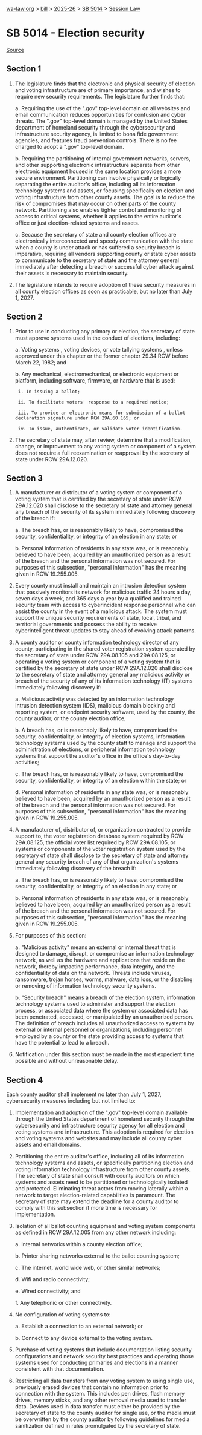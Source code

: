 [wa-law.org](/) > [bill](/bill/) > [2025-26](/bill/2025-26/) > [SB 5014](/bill/2025-26/sb/5014/) > [Session Law](/bill/2025-26/sb/5014/S.SL/)

# SB 5014 - Election security

[Source](http://lawfilesext.leg.wa.gov/biennium/2025-26/Pdf/Bills/Session%20Laws/Senate/5014-S.SL.pdf)

## Section 1
1. The legislature finds that the electronic and physical security of election and voting infrastructure are of primary importance, and wishes to require new security requirements. The legislature further finds that:

    a. Requiring the use of the ".gov" top-level domain on all websites and email communication reduces opportunities for confusion and cyber threats. The ".gov" top-level domain is managed by the United States department of homeland security through the cybersecurity and infrastructure security agency, is limited to bona fide government agencies, and features fraud prevention controls. There is no fee charged to adopt a ".gov" top-level domain.

    b. Requiring the partitioning of internal government networks, servers, and other supporting electronic infrastructure separate from other electronic equipment housed in the same location provides a more secure environment. Partitioning can involve physically or logically separating the entire auditor's office, including all its information technology systems and assets, or focusing specifically on election and voting infrastructure from other county assets. The goal is to reduce the risk of compromises that may occur on other parts of the county network. Partitioning also enables tighter control and monitoring of access to critical systems, whether it applies to the entire auditor's office or just election-related systems and assets.

    c. Because the secretary of state and county election offices are electronically interconnected and speedy communication with the state when a county is under attack or has suffered a security breach is imperative, requiring all vendors supporting county or state cyber assets to communicate to the secretary of state and the attorney general immediately after detecting a breach or successful cyber attack against their assets is necessary to maintain security.

2. The legislature intends to require adoption of these security measures in all county election offices as soon as practicable, but no later than July 1, 2027.

## Section 2
1. Prior to use in conducting any primary or election, the secretary of state must approve systems used in the conduct of elections, including:

    a. Voting systems , voting devices, or vote tallying systems , unless approved under this chapter or the former chapter 29.34 RCW before March 22, 1982; and

    b. Any mechanical, electromechanical, or electronic equipment or platform, including software, firmware, or hardware that is used:

        i. In issuing a ballot;

        ii. To facilitate voters' response to a required notice;

        iii. To provide an electronic means for submission of a ballot declaration signature under RCW 29A.60.165; or

        iv. To issue, authenticate, or validate voter identification.

2. The secretary of state may, after review, determine that a modification, change, or improvement to any voting system or component of a system  does not require a full reexamination or reapproval by the secretary of state under RCW 29A.12.020.

## Section 3
1. A manufacturer or distributor of a voting system or component of a voting system that is certified by the secretary of state under RCW 29A.12.020 shall disclose to the secretary of state and attorney general any breach of the security of its system immediately following discovery of the breach if:

    a. The breach has, or is reasonably likely to have, compromised the security, confidentiality, or integrity of an election in any state; or

    b. Personal information of residents in any state was, or is reasonably believed to have been, acquired by an unauthorized person as a result of the breach and the personal information was not secured. For purposes of this subsection, "personal information" has the meaning given in RCW 19.255.005.

2. Every county must install and maintain an intrusion detection system that passively monitors its network for malicious traffic 24 hours a day, seven days a week, and 365 days a year by a qualified and trained security team with access to cyberincident response personnel who can assist the county in the event of a malicious attack. The system must support the unique security requirements of state, local, tribal, and territorial governments and possess the ability to receive cyberintelligent threat updates to stay ahead of evolving attack patterns.

3. A county auditor or county information technology director of any county, participating in the shared voter registration system operated by the secretary of state under RCW 29A.08.105 and 29A.08.125, or operating a voting system or component of a voting system that is certified by the secretary of state under RCW 29A.12.020 shall disclose to the secretary of state and attorney general any malicious activity or breach of the security of any of its information technology (IT) systems immediately following discovery if:

    a. Malicious activity was detected by an information technology intrusion detection system (IDS), malicious domain blocking and reporting system, or endpoint security software, used by the county, the county auditor, or the county election office;

    b. A breach has, or is reasonably likely to have, compromised the security, confidentiality, or integrity of election systems, information technology systems used by the county staff to manage and support the administration of elections, or peripheral information technology systems that support the auditor's office in the office's day-to-day activities;

    c. The breach has, or is reasonably likely to have, compromised the security, confidentiality, or integrity of an election within the state; or

    d. Personal information of residents in any state was, or is reasonably believed to have been, acquired by an unauthorized person as a result of the breach and the personal information was not secured. For purposes of this subsection, "personal information" has the meaning given in RCW 19.255.005.

4. A manufacturer of, distributor of, or organization contracted to provide support to, the voter registration database system required by RCW 29A.08.125, the official voter list required by RCW 29A.08.105, or systems or components of the voter registration system used by the secretary of state shall disclose to the secretary of state and attorney general any security breach of any of that organization's systems immediately following discovery of the breach if:

    a. The breach has, or is reasonably likely to have, compromised the security, confidentiality, or integrity of an election in any state; or

    b. Personal information of residents in any state was, or is reasonably believed to have been, acquired by an unauthorized person as a result of the breach and the personal information was not secured. For purposes of this subsection, "personal information" has the meaning given in RCW 19.255.005.

5. For purposes of this section:

    a. "Malicious activity" means an external or internal threat that is designed to damage, disrupt, or compromise an information technology network, as well as the hardware and applications that reside on the network, thereby impacting performance, data integrity, and the confidentiality of data on the network. Threats include viruses, ransomware, trojan horses, worms, malware, data loss, or the disabling or removing of information technology security systems.

    b. "Security breach" means a breach of the election system, information technology systems used to administer and support the election process, or associated data where the system or associated data has been penetrated, accessed, or manipulated by an unauthorized person. The definition of breach includes all unauthorized access to systems by external or internal personnel or organizations, including personnel employed by a county or the state providing access to systems that have the potential to lead to a breach.

6. Notification under this section must be made in the most expedient time possible and without unreasonable delay.

## Section 4
Each county auditor shall implement no later than July 1, 2027, cybersecurity measures including but not limited to:

1. Implementation and adoption of the ".gov" top-level domain available through the United States department of homeland security through the cybersecurity and infrastructure security agency for all election and voting systems and infrastructure. This adoption is required for election and voting systems and websites and may include all county cyber assets and email domains.

2. Partitioning the entire auditor's office, including all of its information technology systems and assets, or specifically partitioning election and voting information technology infrastructure from other county assets. The secretary of state shall consult with county auditors on which systems and assets need to be partitioned or technologically isolated and protected. Eliminating threat actors from moving laterally within a network to target election-related capabilities is paramount. The secretary of state may extend the deadline for a county auditor to comply with this subsection if more time is necessary for implementation.

3. Isolation of all ballot counting equipment and voting system components as defined in RCW 29A.12.005 from any other network including:

    a. Internal networks within a county election office;

    b. Printer sharing networks external to the ballot counting system;

    c. The internet, world wide web, or other similar networks;

    d. Wifi and radio connectivity;

    e. Wired connectivity; and

    f. Any telephonic or other connectivity.

4. No configuration of voting systems to:

    a. Establish a connection to an external network; or

    b. Connect to any device external to the voting system.

5. Purchase of voting systems that include documentation listing security configurations and network security best practices and operating those systems used for conducting primaries and elections in a manner consistent with that documentation.

6. Restricting all data transfers from any voting system to using single use, previously erased devices that contain no information prior to connection with the system. This includes pen drives, flash memory drives, memory sticks, and any other removal media used to transfer data. Devices used in data transfer must either be provided by the secretary of state to the county auditor for single use, or the media must be overwritten by the county auditor by following guidelines for media sanitization defined in rules promulgated by the secretary of state.

